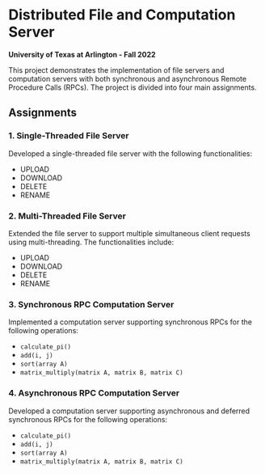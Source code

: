 # Distributed File and Computation Server

**University of Texas at Arlington - Fall 2022**

This project demonstrates the implementation of file servers and computation servers with both synchronous and asynchronous Remote Procedure Calls (RPCs). The project is divided into four main assignments.

## Assignments

### 1. Single-Threaded File Server
Developed a single-threaded file server with the following functionalities:
- UPLOAD
- DOWNLOAD
- DELETE
- RENAME

### 2. Multi-Threaded File Server
Extended the file server to support multiple simultaneous client requests using multi-threading. The functionalities include:
- UPLOAD
- DOWNLOAD
- DELETE
- RENAME

### 3. Synchronous RPC Computation Server
Implemented a computation server supporting synchronous RPCs for the following operations:
- `calculate_pi()`
- `add(i, j)`
- `sort(array A)`
- `matrix_multiply(matrix A, matrix B, matrix C)`

### 4. Asynchronous RPC Computation Server
Developed a computation server supporting asynchronous and deferred synchronous RPCs for the following operations:
- `calculate_pi()`
- `add(i, j)`
- `sort(array A)`
- `matrix_multiply(matrix A, matrix B, matrix C)`
